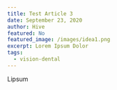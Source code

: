 ```yaml
---
title: Test Article 3
date: September 23, 2020
author: Hive
featured: No
featured_image: /images/idea1.png
excerpt: Lorem Ipsum Dolor
tags:
  - vision-dental
---
```

Lipsum